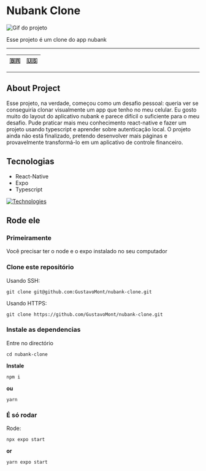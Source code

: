 # Nubank Clone

![Gif do projeto](./nubank-clone.gif)

Esse projeto é um clone do app nubank

---

| [:brazil:](./README-pt.md) | [:us:](./README.md) |
| -------------------------- | ------------------- |

---

## About Project

Esse projeto, na verdade, começou como um desafio pessoal: queria ver se conseguiria clonar visualmente um app que tenho no meu celular. Eu gosto muito do layout do aplicativo nubank e parece difícil o suficiente para o meu desafio. Pude praticar mais meu conhecimento react-native e fazer um projeto usando typescript e aprender sobre autenticação local. O projeto ainda não está finalizado, pretendo desenvolver mais páginas e provavelmente transformá-lo em um aplicativo de controle financeiro.

## Tecnologias

- React-Native
- Expo
- Typescript

[![Technologies](https://skills.thijs.gg/icons?i=typescript,react&theme=dark)](https://skills.thijs.gg)

## Rode ele

### Primeiramente

Você precisar ter o node e o expo instalado no seu computador

### Clone este repositório

Usando SSH:

`git clone git@github.com:GustavoMont/nubank-clone.git`

Usando HTTPS:

`git clone https://github.com/GustavoMont/nubank-clone.git`

### Instale as dependencias

Entre no directório

`cd nubank-clone`

**Instale**

`npm i`

**ou**

`yarn`

### É só rodar

Rode:

`npx expo start`

**or**

`yarn expo start`
